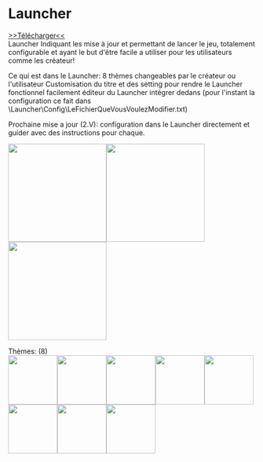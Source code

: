 # Launcher
<a href="https://github.com/Louis-CharlesGamejolt/Launcher/raw/main/Launcher1.V.zip" data-icon="octicon-download" data-size="large" aria-label="Download ntkme/github-buttons on GitHub">>>Télécharger<<</a><br>
Launcher Indiquant les mise à jour et permettant de lancer le jeu, totalement configurable et ayant le but d'être facile a utiliser pour les utilisateurs comme les créateur!

Ce qui est dans le Launcher:
8 thèmes changeables par le créateur ou l'utilisateur
Customisation du titre et des setting pour rendre le Launcher fonctionnel facilement
éditeur du Launcher intégrer dedans (pour l'instant la configuration ce fait dans \Launcher\Config\LeFichierQueVousVoulezModifier.txt)

Prochaine mise a jour (2.V): configuration dans le Launcher directement et guider avec des instructions pour chaque.

<img src="https://cdn.discordapp.com/attachments/438665376474333184/920476247832789012/Capture1.PNG" height="200"><img src="https://cdn.discordapp.com/attachments/438665376474333184/920476248566808596/Capture2.PNG" height="200"><img src="https://cdn.discordapp.com/attachments/438665376474333184/920476249019789332/gif.gif" height="200">
 
 Thèmes: (8) <br>
<img src="https://cdn.discordapp.com/attachments/438665376474333184/920831241446621284/1.PNG" height="100"><img src="https://cdn.discordapp.com/attachments/438665376474333184/920831240309964840/2.PNG" height="100"><img src="https://cdn.discordapp.com/attachments/438665376474333184/920831240532275251/3.PNG" height="100"><img src="https://cdn.discordapp.com/attachments/438665376474333184/920831240813314069/4.PNG" height="100"><img src="https://cdn.discordapp.com/attachments/438665376474333184/920831241031401522/5.PNG" height="100"><img src="https://cdn.discordapp.com/attachments/438665376474333184/920831241681530910/6.PNG" height="100"><img src="https://cdn.discordapp.com/attachments/438665376474333184/920831241916399686/7.PNG" height="100"><img src="https://cdn.discordapp.com/attachments/438665376474333184/920831241228542023/8.PNG" height="100">
